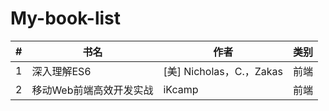 # My-book-list

| # | 书名 | 作者 | 类别 |
|---| ---- | ---- | ---- |
| 1 | 深入理解ES6 | [美] Nicholas，C.，Zakas | 前端 |
| 2 | 移动Web前端高效开发实战 | iKcamp | 前端 |